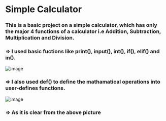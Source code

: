 # Simple Calculator
### This is a basic project on a simple calculator, which has only the major 4 functions of a calculator i.e Addition, Subtraction, Multiplication and Division.
### => I used basic fuctions like print(), input(), int(), if(), elif() and in().
![image](https://github.com/SUHAS1908/Simple-Calculator/assets/139943040/20cd1b8b-9dd5-4042-a72c-fc353d91bdbc)
### => I also used def() to define the mathamatical operations into user-defines functions.
![image](https://github.com/SUHAS1908/Simple-Calculator/assets/139943040/017cd560-cf9f-4b32-b695-c9a77c3d0473)
### => As it is clear from the above picture
